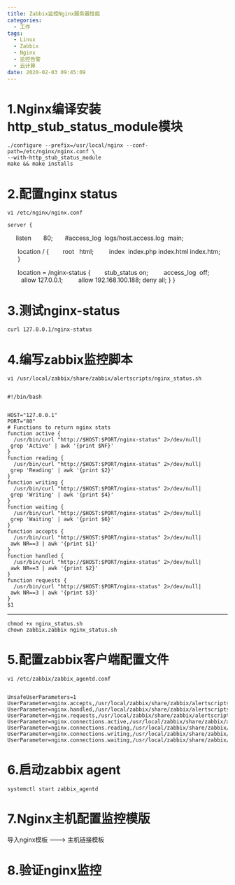 ```yaml
---
title: Zabbix监控Nginx服务器性能
categories:
  - 工作
tags:
  - Linux
  - Zabbix
  - Nginx
  - 监控告警
  - 云计算
date: 2020-02-03 09:45:09
---
```


# 1.Nginx编译安装http_stub_status_module模块

    ./configure --prefix=/usr/local/nginx --conf-path=/etc/nginx/nginx.conf \
    --with-http_stub_status_module
    make && make installs

# 2.配置nginx status

    vi /etc/nginx/nginx.conf

    server {

      listen       80;
      #access_log  logs/host.access.log  main;

      location / {
        root   html;
        index  index.php index.html index.htm;
      }

      location = /nginx-status {
        stub_status on;
        access_log  off;
        allow 127.0.0.1;
        allow 192.168.100.188;
				deny all;
      }
    }

# 3.测试nginx-status

    curl 127.0.0.1/nginx-status

# 4.编写zabbix监控脚本

    vi /usr/local/zabbix/share/zabbix/alertscripts/nginx_status.sh


    #!/bin/bash 


    HOST="127.0.0.1" 
    PORT="80" 
    # Functions to return nginx stats 
    function active { 
      /usr/bin/curl "http://$HOST:$PORT/nginx-status" 2>/dev/null| grep 'Active' | awk '{print $NF}' 
    } 
    function reading { 
      /usr/bin/curl "http://$HOST:$PORT/nginx-status" 2>/dev/null| grep 'Reading' | awk '{print $2}' 
    } 
    function writing { 
      /usr/bin/curl "http://$HOST:$PORT/nginx-status" 2>/dev/null| grep 'Writing' | awk '{print $4}' 
    } 
    function waiting { 
      /usr/bin/curl "http://$HOST:$PORT/nginx-status" 2>/dev/null| grep 'Waiting' | awk '{print $6}' 
    } 
    function accepts { 
      /usr/bin/curl "http://$HOST:$PORT/nginx-status" 2>/dev/null| awk NR==3 | awk '{print $1}' 
    } 
    function handled { 
      /usr/bin/curl "http://$HOST:$PORT/nginx-status" 2>/dev/null| awk NR==3 | awk '{print $2}' 
    } 
    function requests { 
      /usr/bin/curl "http://$HOST:$PORT/nginx-status" 2>/dev/null| awk NR==3 | awk '{print $3}' 
    } 
    $1

---------

    chmod +x nginx_status.sh
    chown zabbix.zabbix nginx_status.sh

# 5.配置zabbix客户端配置文件

    vi /etc/zabbix/zabbix_agentd.conf


    UnsafeUserParameters=1
    UserParameter=nginx.accepts,/usr/local/zabbix/share/zabbix/alertscripts/nginx_status.sh accepts 
    UserParameter=nginx.handled,/usr/local/zabbix/share/zabbix/alertscripts/nginx_status.sh handled 
    UserParameter=nginx.requests,/usr/local/zabbix/share/zabbix/alertscripts/nginx_status.sh requests 
    UserParameter=nginx.connections.active,/usr/local/zabbix/share/zabbix/alertscripts/nginx_status.sh active 
    UserParameter=nginx.connections.reading,/usr/local/zabbix/share/zabbix/alertscripts/nginx_status.sh reading 
    UserParameter=nginx.connections.writing,/usr/local/zabbix/share/zabbix/alertscripts/nginx_status.sh writing 
    UserParameter=nginx.connections.waiting,/usr/local/zabbix/share/zabbix/alertscripts/nginx_status.sh waiting

# 6.启动zabbix agent

    systemctl start zabbix_agentd

# 7.Nginx主机配置监控模版

导入nginx模板 ---> 主机链接模板

# 8.验证nginx监控

    